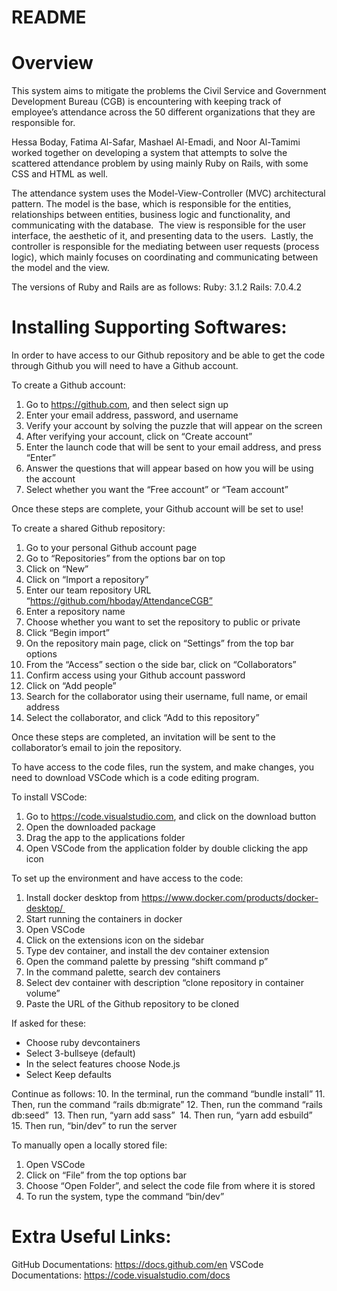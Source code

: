 # README

# Overview

This system aims to mitigate the problems the Civil Service and Government Development Bureau (CGB) is encountering with keeping track of employee’s attendance across the 50 different organizations that they are responsible for. 

Hessa Boday, Fatima Al-Safar, Mashael Al-Emadi, and Noor Al-Tamimi worked together on developing a system that attempts to solve the scattered attendance problem by using mainly Ruby on Rails, with some CSS and HTML as well. 

The attendance system uses the Model-View-Controller (MVC) architectural pattern. 
The model is the base, which is responsible for the entities, relationships between entities, business logic and functionality, and communicating with the database. 
The view is responsible for the user interface, the aesthetic of it, and presenting data to the users. 
Lastly, the controller is responsible for the mediating between user requests (process logic), which mainly focuses on coordinating and communicating between the model and the view. 

The versions of Ruby and Rails are as follows:
Ruby: 3.1.2
Rails: 7.0.4.2

# Installing Supporting Softwares:

In order to have access to our Github repository and be able to get the code through Github you will need to have a Github account.

To create a Github account:
1. Go to https://github.com, and then select sign up
2. Enter your email address, password, and username
3. Verify your account by solving the puzzle that will appear on the screen
4. After verifying your account, click on “Create account”
5. Enter the launch code that will be sent to your email address, and press “Enter”
6. Answer the questions that will appear based on how you will be using the account
7. Select whether you want the “Free account” or “Team account”

Once these steps are complete, your Github account will be set to use!

To create a shared Github repository:
1. Go to your personal Github account page
2. Go to “Repositories” from the options bar on top
3. Click on “New”
4. Click on “Import a repository”
5. Enter our team repository URL “https://github.com/hboday/AttendanceCGB”
6. Enter a repository name
7. Choose whether you want to set the repository to public or private
8. Click “Begin import”
9. On the repository main page, click on “Settings” from the top bar options
10. From the “Access” section o the side bar, click on “Collaborators”
11. Confirm access using your Github account password
12. Click on “Add people”
13. Search for the collaborator using their username, full name, or email address
14. Select the collaborator, and click “Add to this repository”

Once these steps are completed, an invitation will be sent to the collaborator’s email to join the repository.

To have access to the code files, run the system, and make changes, you need to download VSCode which is a code editing program.

To install VSCode:
1. Go to https://code.visualstudio.com, and click on the download button
2. Open the downloaded package
3. Drag the app to the applications folder
4. Open VSCode from the application folder by double clicking the app icon

To set up the environment and have access to the code:
1. Install docker desktop from https://www.docker.com/products/docker-desktop/ 
2. Start running the containers in docker
3. Open VSCode
4. Click on the extensions icon on the sidebar 
5. Type dev container, and install the dev container extension 
6. Open the command palette by pressing “shift command p” 
7. In the command palette, search dev containers
8. Select dev container with description “clone repository in container volume”
9. Paste the URL of the Github repository to be cloned

If asked for these:
* Choose ruby devcontainers
* Select 3-bullseye (default)
* In the select features choose Node.js
* Select Keep defaults

Continue as follows:
10. In the terminal, run the command “bundle install”
11. Then, run the command “rails db:migrate”
12. Then, run the command “rails db:seed” 
13. Then run, “yarn add sass” 
14. Then run, “yarn add esbuild” 
15. Then run, “bin/dev” to run the server

To manually open a locally stored file:
1. Open VSCode
2. Click on “File” from the top options bar 
3. Choose “Open Folder”, and select the code file from where it is stored
4. To run the system, type the command “bin/dev”

# Extra Useful Links:

GitHub Documentations: https://docs.github.com/en
VSCode Documentations: https://code.visualstudio.com/docs
